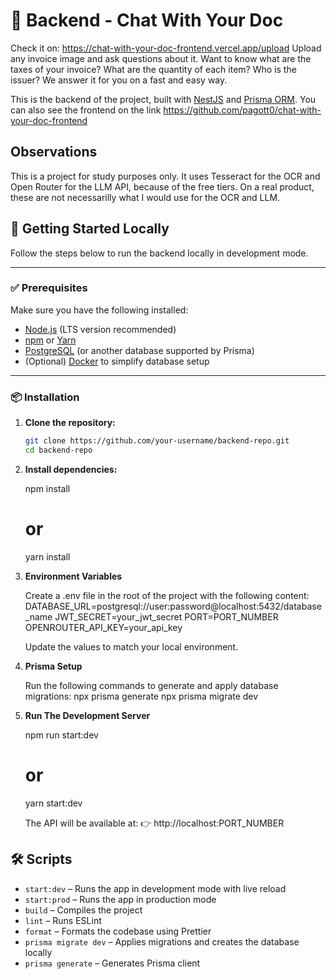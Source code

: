 # 🧠 Backend - Chat With Your Doc

Check it on: https://chat-with-your-doc-frontend.vercel.app/upload
Upload any invoice image and ask questions about it. Want to know what are the taxes of your invoice? What are the quantity of each item? Who is the issuer? We answer it for you on a fast and easy way.

This is the backend of the project, built with [NestJS](https://nestjs.com/) and [Prisma ORM](https://www.prisma.io/).
You can also see the frontend on the link https://github.com/pagott0/chat-with-your-doc-frontend

## Observations

This is a project for study purposes only.
It uses Tesseract for the OCR and Open Router for the LLM API, because of the free tiers.
On a real product, these are not necessarilly what I would use for the OCR and LLM.

## 🚀 Getting Started Locally

Follow the steps below to run the backend locally in development mode.

---

### ✅ Prerequisites

Make sure you have the following installed:

- [Node.js](https://nodejs.org/) (LTS version recommended)
- [npm](https://www.npmjs.com/) or [Yarn](https://yarnpkg.com/)
- [PostgreSQL](https://www.postgresql.org/) (or another database supported by Prisma)
- (Optional) [Docker](https://www.docker.com/) to simplify database setup

---

### 📦 Installation

1. **Clone the repository:**

   ```bash
   git clone https://github.com/your-username/backend-repo.git
   cd backend-repo

2. **Install dependencies:**

    npm install
    # or
    yarn install

3. **Environment Variables**
   
    Create a .env file in the root of the project with the following content:
      DATABASE_URL=postgresql://user:password@localhost:5432/database_name
      JWT_SECRET=your_jwt_secret
      PORT=PORT_NUMBER
      OPENROUTER_API_KEY=your_api_key

    Update the values to match your local environment.

4. **Prisma Setup**

    Run the following commands to generate and apply database migrations:
      npx prisma generate
      npx prisma migrate dev

5. **Run The Development Server**

    npm run start:dev
    # or
    yarn start:dev

    The API will be available at:
    👉 http://localhost:PORT_NUMBER

## 🛠️ Scripts

- `start:dev` – Runs the app in development mode with live reload  
- `start:prod` – Runs the app in production mode  
- `build` – Compiles the project  
- `lint` – Runs ESLint  
- `format` – Formats the codebase using Prettier  
- `prisma migrate dev` – Applies migrations and creates the database locally  
- `prisma generate` – Generates Prisma client
